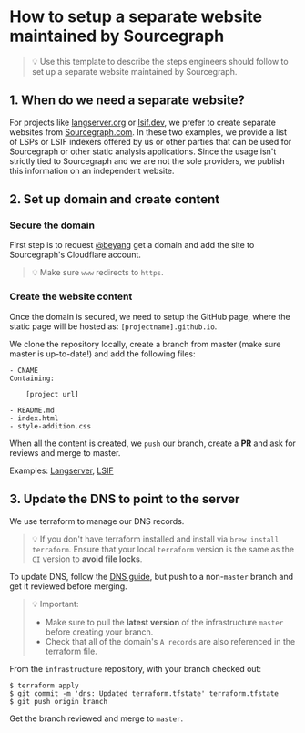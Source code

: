 # How to setup a separate website maintained by Sourcegraph

  > 💡 Use this template to describe the steps engineers should follow to set up a separate website maintained by Sourcegraph. 

## 1. When do we need a separate website?

For projects like [langserver.org](http://langserver.org) or [lsif.dev](http://lsif.dev), we prefer to create separate websites from 
[Sourcegraph.com](http://sourcegraph.com). In these two examples, we provide a list of LSPs or LSIF indexers offered by us or other parties 
that can be used for Sourcegraph or other static analysis applications. Since the usage isn't strictly tied to Sourcegraph and we are not 
the sole providers, we publish this information on an independent website.

## 2. Set up domain and create content

### Secure the domain

First step is to request [@beyang](https://github.com/beyang) get a domain and add the site to Sourcegraph's Cloudflare account. 
    
> 💡 Make sure `www` redirects to `https`.

### Create the website content

Once the domain is secured, we need to setup the GitHub page, where the static page will be hosted as: `[projectname].github.io`.

We clone the repository locally, create a branch from master (make sure master is up-to-date!) and add the following files:

    - CNAME
    Containing:

        [project url]

    - README.md
    - index.html
    - style-addition.css

When all the content is created, we `push` our branch, create a **PR** and ask for reviews and merge to master.

Examples: [Langserver](https://github.com/langserver/langserver.github.io), [LSIF](https://github.com/lsif/lsif.github.io)

## 3. Update the DNS to point to the server

We use terraform to manage our DNS records. 

> 💡 If you don't have terraform installed and install via ```brew install terraform```. Ensure that your local `terraform` version is the same as the `CI` version to **avoid file locks**.  

To update DNS, follow the [DNS guide](https://github.com/sourcegraph/infrastructure/blob/master/dns/README.md), but push to a non-`master` branch and get it reviewed before merging.

> 💡 Important:
> - Make sure to pull the **latest version** of the infrastructure `master` before creating your branch.
> - Check that all of the domain's `A records` are also referenced in the terraform file.
>

From the `infrastructure` repository, with your branch checked out:

    $ terraform apply
    $ git commit -m 'dns: Updated terraform.tfstate' terraform.tfstate
    $ git push origin branch

Get the branch reviewed and merge to `master`.

